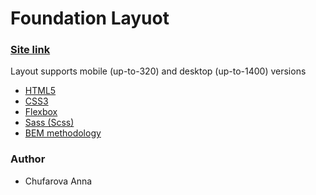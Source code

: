 # Foundation Layuot

### [Site link](https://anna-cloud1.github.io/foundation-layout/) 

Layout supports mobile (up-to-320) and desktop (up-to-1400) versions


- [HTML5](https://en.wikipedia.org/wiki/HTML5)
- [CSS3](https://en.wikipedia.org/wiki/Cascading_Style_Sheets)
- [Flexbox](https://en.wikipedia.org/wiki/CSS_Flexible_Box_Layout)
- [Sass (Scss)](https://sass-lang.com/)
- [BEM methodology](https://en.bem.info/methodology/)

### Author

- Chufarova Anna
